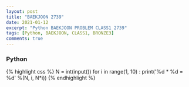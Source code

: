 ```yaml
---
layout: post
title: "BAEKJOON 2739"
date: 2021-01-12
excerpt: "Python BAEKJOON PROBLEM CLASS1 2739"
tags: [Python, BAEKJOON, CLASS1, BRONZE3]
comments: true
---
```


### Python
{% highlight css %}
N = int(input())
for i in range(1, 10) :
    print('%d * %d = %d' %(N, i, N*i))
{% endhighlight %}